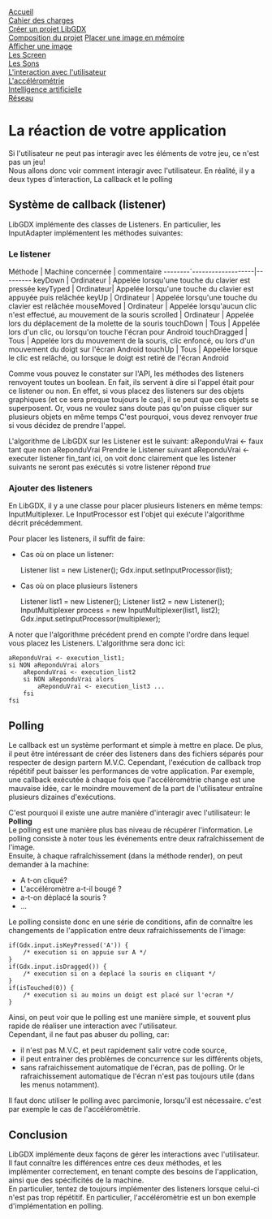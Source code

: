 [Accueil](accueil.html)  
[Cahier des charges](cahier_des_charges.html)  
[Créer un projet LibGDX](creer_projet.html)  
[Composition du projet](les_bases_du_projet.html)
[Placer une image en mémoire](Les_Images_en_LibGDX.html)  
[Afficher une image](les_bases_du_painting.html)  
[Les Screen](screens.html)  
[Les Sons](sons.html)  
[L'interaction avec l'utilisateur](reaction.html)  
[L'accélérométrie](accélérométrie.html)  
[Intelligence artificielle](intelligence_artificielle.html)  
[Réseau](reseau.html)

# La réaction de votre application #

Si l'utilisateur ne peut pas interagir avec les éléments de votre jeu, ce n'est pas un jeu!  
Nous allons donc voir comment interagir avec l'utilisateur. En réalité, il y a deux types d'interaction, La callback et le polling

## Système de callback (listener) ##
LibGDX implémente des classes de Listeners. En particulier, les InputAdapter implémentent les méthodes suivantes:

### Le listener ###

Méthode | Machine concernée | commentaire
--------`-------------------|---------
keyDown | Ordinateur | Appelée lorsqu'une touche du clavier est pressée
keyTyped | Ordinateur| Appelée lorsqu'une touche du clavier est appuyée puis relâchée
keyUp    | Ordinateur | Appelée lorsqu'une touche du clavier est relâchée
mouseMoved | Ordinateur | Appelée lorsqu'aucun clic n'est effectué, au mouvement de la souris
scrolled | Ordinateur | Appelée lors du déplacement de la molette de la souris
touchDown | Tous      | Appelée lors d'un clic, ou lorsqu'on touche l'écran pour Android
touchDragged | Tous  | Appelée lors du mouvement de la souris, clic enfoncé, ou lors d'un mouvement du doigt sur l'écran Android
touchUp | Tous | Appelée lorsque le clic est relâché, ou lorsque le doigt est retiré de l'écran Android

Comme vous pouvez le constater sur l'API, les méthodes des listeners renvoyent toutes un boolean. En fait, ils servent à dire si l'appel était pour ce listener ou non.
En effet, si vous placez des listeners sur des objets graphiques (et ce sera preque toujours le cas), il se peut que ces objets se superposent. Or, vous ne voulez sans doute pas qu'on puisse cliquer sur plusieurs objets en même temps
C'est pourquoi, vous devez renvoyer *true* si vous décidez de prendre l'appel.

L'algorithme de LibGDX sur les Listener est le suivant:
	aReponduVrai <- faux
	tant que non aReponduVrai
		Prendre le Listener suivant
		aReponduVrai <- executer listener
	fin_tant
ici, on voit donc clairement que les listener suivants ne seront pas exécutés si votre listener répond *true*

### Ajouter des listeners ###
En LibGDX, il y a une classe pour placer plusieurs listeners en même temps: InputMultiplexer.
Le InputProcessor est l'objet qui exécute l'algorithme décrit précédemment.

Pour placer les listeners, il suffit de faire:

 * Cas où on place un listener:

 	Listener list = new Listener();
	Gdx.input.setInputProcessor(list);

 * Cas où on place plusieurs listeners

	Listener list1 = new Listener();
	Listener list2 = new Listener();
	InputMultiplexer process = new InputMultiplexer(list1, list2);
	Gdx.input.setInputProcessor(multiplexer);
	
A noter que l'algorithme précédent prend en compte l'ordre dans lequel vous placez les Listeners. L'algorithme sera donc ici:

	aReponduVrai <- execution_list1;
	si NON aReponduVrai alors
		aReponduVrai <- execution_list2
		si NON aReponduVrai alors
			aReponduVrai <- execution_list3 ...
		fsi
	fsi


## Polling ##
Le callback est un système performant et simple à mettre en place. De plus, il peut être intéressant de créer des listeners dans des fichiers séparés pour respecter de design partern M.V.C.
Cependant, l'exécution de callback trop répétitif peut baisser les performances de votre application. Par exemple, une callback exécutée à chaque fois que l'accélérométrie change est une mauvaise idée, car le moindre mouvement de la part de l'utilisateur entraîne plusieurs dizaines d'exécutions.  

C'est pourquoi il existe une autre manière d'interagir avec l'utilisateur: le **Polling**  
Le polling est une manière plus bas niveau de récupérer l'information. Le polling consiste à noter tous les événements entre deux rafraîchissement de l'image.  
Ensuite, à chaque rafraîchissement (dans la méthode render), on peut demander à la machine:

 * A t-on cliqué?
 * L'accéléromètre a-t-il bougé ?
 * a-t-on déplacé la souris ?
 * ...

Le polling consiste donc en une série de conditions, afin de connaître les changements de l'application entre deux rafraichissements de l'image:

	if(Gdx.input.isKeyPressed('A')) {
		/* execution si on appuie sur A */
	}
	if(Gdx.input.isDragged()) {
		/* execution si on a deplacé la souris en cliquant */
	}
	if(isTouched(0)) {
		/* execution si au moins un doigt est placé sur l'ecran */
	}


Ainsi, on peut voir que le polling est une manière simple, et souvent plus rapide de réaliser une interaction avec l'utilisateur.  
Cependant, il ne faut pas abuser du polling, car:

 * il n'est pas M.V.C, et peut rapidement salir votre code source,
 * il peut entrainer des problèmes de concurrence sur les différents objets,
 * sans rafraichissement automatique de l'écran, pas de polling. Or le rafraichissement automatique de l'écran n'est pas toujours utile (dans les menus notamment).

Il faut donc utiliser le polling avec parcimonie, lorsqu'il est nécessaire. c'est par exemple le cas de l'accéléromètrie.


## Conclusion ##
LibGDX implémente deux façons de gérer les interactions avec l'utilisateur. Il faut connaître les différences entre ces deux méthodes, et les implémenter correctement, en tenant compte des besoins de l'application, ainsi que des spécificités de la machine.  
En particulier, tentez de toujours implémenter des listeners lorsque celui-ci n'est pas trop répétitif. En particulier, l'accéléromètrie est un bon exemple d'implémentation en polling.
